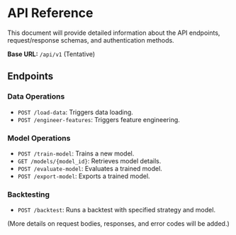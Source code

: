 # API Reference

This document will provide detailed information about the API endpoints, request/response schemas, and authentication methods.

**Base URL:** `/api/v1` (Tentative)

## Endpoints

### Data Operations
-   `POST /load-data`: Triggers data loading.
-   `POST /engineer-features`: Triggers feature engineering.

### Model Operations
-   `POST /train-model`: Trains a new model.
-   `GET /models/{model_id}`: Retrieves model details.
-   `POST /evaluate-model`: Evaluates a trained model.
-   `POST /export-model`: Exports a trained model.

### Backtesting
-   `POST /backtest`: Runs a backtest with specified strategy and model.

(More details on request bodies, responses, and error codes will be added.)
